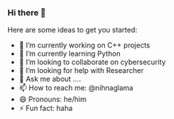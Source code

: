 ### Hi there 👋

Here are some ideas to get you started:

- 🔭 I’m currently working on C++ projects
- 🌱 I’m currently learning Python
- 👯 I’m looking to collaborate on cybersecurity
- 🤔 I’m looking for help with Researcher
- 💬 Ask me about ....
- 📫 How to reach me: @nihnaglama
- 😄 Pronouns: he/him
- ⚡ Fun fact: haha


